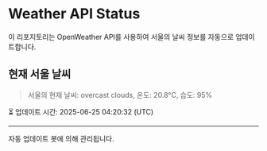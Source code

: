 
# Weather API Status

이 리포지토리는 OpenWeather API를 사용하여 서울의 날씨 정보를 자동으로 업데이트합니다.

## 현재 서울 날씨
> 서울의 현재 날씨: overcast clouds, 온도: 20.8°C, 습도: 95%

⏳ 업데이트 시간: 2025-06-25 04:20:32 (UTC)

---
자동 업데이트 봇에 의해 관리됩니다.
